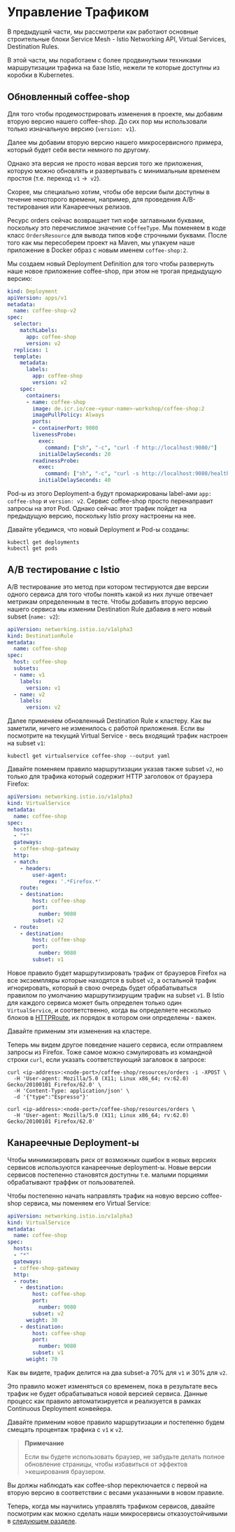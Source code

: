 # Управление Трафиком


В предыдущей части, мы рассмотрели как работают основные строительные блоки Service Mesh -  Istio Networking API, Virtual Services, Destination Rules.

В этой части, мы поработаем с более продвинутыми техниками маршрутизации трафика на базе Istio, нежели те которые доступны из коробки в Kubernetes.


## Обновленный coffee-shop

Для того чтобы продемострировать изменения в проекте, мы добавим вторую версию нашего coffee-shop.
До сих пор мы использовали только изначальную версию  (`version: v1`).

Далее мы добавим вторую версию нашего микросервисного примера, который будет себя вести немного по другому.

Однако эта версия не просто новая версия того же приложения, которую можно обновлять и развертывать с минимальным временем простоя (т.е. переход `v1` ->` v2`).

Скорее, мы специально хотим, чтобы обе версии были доступны в течение некоторого времени, например, для проведения A/B-тестирования или Канареечных релизов.

Ресурс orders сейчас возвращает тип кофе заглавными буквами, поскольку это перечислимое значение `CoffeeType`.
Мы поменяем в коде класс `OrdersResource` для вывода типов кофе строчными буквами.
После того как мы пересоберем проект на Maven, мы упакуем наше приложение в Docker образ с новым именем `coffee-shop:2`.

Мы создаем новый Deployment Definition для того чтобы развернуть наше новое приложение coffee-shop, при этом не трогая предыдущую версию:
```yaml
kind: Deployment
apiVersion: apps/v1
metadata:
  name: coffee-shop-v2
spec:
  selector:
    matchLabels:
      app: coffee-shop
      version: v2
  replicas: 1
  template:
    metadata:
      labels:
        app: coffee-shop
        version: v2
    spec:
      containers:
      - name: coffee-shop
        image: de.icr.io/cee-<your-name>-workshop/coffee-shop:2
        imagePullPolicy: Always
        ports:
        - containerPort: 9080
        livenessProbe:
          exec:
            command: ["sh", "-c", "curl -f http://localhost:9080/"]
          initialDelaySeconds: 20
        readinessProbe:
          exec:
            command: ["sh", "-c", "curl -s http://localhost:9080/health | grep -q coffee-shop"]
          initialDelaySeconds: 40
```

Pod-ы из этого Deployment-а будут промаркированы label-ами `app: coffee-shop` и `version: v2`.
Сервис coffee-shop просто перенаправит запросы на этот Pod. Однако сейчас этот трафик пойдет на предыдущую версию, поскольку Istio proxy настроены на нее.

Давайте убедимся, что новый Deployment и Pod-ы созданы:

```
kubectl get deployments
kubectl get pods
```


## A/B тестирование с Istio

A/B тестирование это метод при котором тестируются две версии одного сервиса для того чтобы понять какой из них лучше отвечает метрикам определенным в тесте.
Чтобы добавить вторую версию нашего сервиса мы изменим Destination Rule дабавив в него новый subset (`name: v2`):
```yaml
apiVersion: networking.istio.io/v1alpha3
kind: DestinationRule
metadata:
  name: coffee-shop
spec:
  host: coffee-shop
  subsets:
  - name: v1
    labels:
      version: v1
  - name: v2
    labels:
      version: v2
```

Далее применяем обновленный Destination Rule к кластеру.
Как вы заметили, ничего не изменилось с работой приложения.
Если вы посмотрите на текущий Virtual Service - весь входящий трафик настроен на subset `v1`:

```
kubectl get virtualservice coffee-shop --output yaml
```

Давайте поменяем правило маршрутизации указав также subset `v2`, но только для трафика который содержит HTTP заголовок от браузера Firefox:

```yaml
apiVersion: networking.istio.io/v1alpha3
kind: VirtualService
metadata:
  name: coffee-shop
spec:
  hosts:
  - "*"
  gateways:
  - coffee-shop-gateway
  http:
  - match:
    - headers:
        user-agent:
          regex: '.*Firefox.*'
    route:
    - destination:
        host: coffee-shop
        port:
          number: 9080
        subset: v2
  - route:
    - destination:
        host: coffee-shop
        port:
          number: 9080
        subset: v1
```

Новое правило будет маршрутизировать трафик от браузеров Firefox на все эксземпляры которые находятся в subset `v2`, а остальной трафик игнорировать, который в свою очередь будет обрабатываться правилом по умолчанию маршрутизирущим трафик на subset `v1`.
В Istio для каждого сервиса может быть определен только один `VirtualService`, и соответственно, когда вы определяете несколько блоков в [HTTPRoute](https://istio.io/docs/reference/config/networking/virtual-service/#HTTPRoute), их порядок в котором они определены - важен.

Давайте применим эти изменения на кластере. 

Теперь мы видем другое поведение нашего сервиса, если отправляем запросы из Firefox.
Тоже самое можно сэмулировать из командной строки `curl`, если указать соответствующий загаловок в запросе:

```
curl <ip-address>:<node-port>/coffee-shop/resources/orders -i -XPOST \
  -H 'User-agent: Mozilla/5.0 (X11; Linux x86_64; rv:62.0) Gecko/20100101 Firefox/62.0' \
  -H 'Content-Type: application/json' \
  -d '{"type":"Espresso"}'

curl <ip-address>:<node-port>/coffee-shop/resources/orders \
  -H 'User-agent: Mozilla/5.0 (X11; Linux x86_64; rv:62.0) Gecko/20100101 Firefox/62.0'
```


## Канареечные Deployment-ы

Чтобы минимизировать риск от возможных ошибок в новых версиях сервисов используются канареечные deployment-ы. Новые версии сервисов постепенно становятся доступны т.е. малыми порциями обрабатывают траффик от пользователей.

Чтобы постепенно начать направлять трафик на новую версию coffee-shop сервиса, мы поменяем его Virtual Service:

```yaml
apiVersion: networking.istio.io/v1alpha3
kind: VirtualService
metadata:
  name: coffee-shop
spec:
  hosts:
  - "*"
  gateways:
  - coffee-shop-gateway
  http:
  - route:
    - destination:
        host: coffee-shop
        port:
          number: 9080
        subset: v2
      weight: 30
    - destination:
        host: coffee-shop
        port:
          number: 9080
        subset: v1
      weight: 70
```

Как вы видете, трафик делится на два subset-а 70% для `v1` и 30% для `v2`.

Это правило может изменяться со временем, пока в результате весь трафик не будет обрабатываться новой версией сервиса.
Данные процесс как правило автоматизируется и реализуется в рамках Continuous Deployment конвейера.

Давайте применим новое правило маршрутизации и постепенно будем смещать процентаж трафика с `v1` к `v2`.

>**Примечание**
>
>Если вы будете использовать браузер, не забудьте делать 
>полное обновление страницы, чтобы избавиться от эффектов >кеширования браузером.

Вы должы наблюдать как coffee-shop переключается с первой на вторую версию в соответствии с весами указанными в новом правиле.

Теперь, когда мы научились управлять трафиком сервисов, давайте посмотрим как можно сделать наши микросервисы отказоустойчивыми в [следующем разделе](07-resiliency.md).
